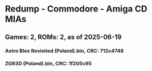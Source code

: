 # Redump - Commodore - Amiga CD MIAs
## Games: 2, ROMs: 2, as of 2025-06-19

### Astro Blox Revisited (Poland).bin, CRC: 712c4748
### ZGR3D (Poland).bin, CRC: 1f205c95
